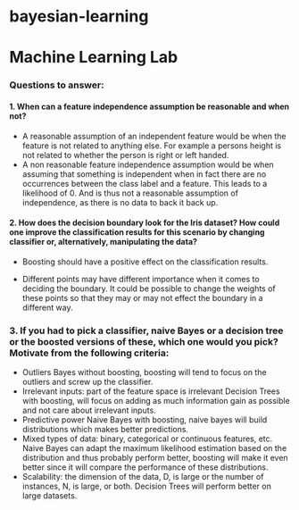 # bayesian-learning
# Machine Learning Lab

### Questions to answer:
#### 1. When can a feature independence assumption be reasonable and when not?

* A reasonable assumption of an independent feature would be when the feature is not related to anything else. For example a persons height is not related to whether the person is right or left handed.
* A non reasonable feature independence assumption would be when assuming that something is independent when in fact there are no occurrences between the class label and a feature. This leads to a likelihood of 0. And is thus not a reasonable assumption of independence, as there is no data to back it back up.

#### 2. How does the decision boundary look for the Iris dataset? How could one improve the classification results for this scenario by changing classifier or, alternatively, manipulating the data?

* Boosting should have a positive effect on the classification results.

* Different points may have different importance when it comes to deciding the boundary. It could be possible to change the weights of these points so that they may or may not effect the boundary in a different way.

### 3. If you had to pick a classifier, naive Bayes or a decision tree or the boosted versions of these, which one would you pick? Motivate from the following criteria:

* Outliers
Bayes without boosting, boosting will tend to focus on the outliers and screw up the classifier.
* Irrelevant inputs: part of the feature space is irrelevant
Decision Trees with boosting, will focus on adding as much information gain as possible and not care about irrelevant inputs.
* Predictive power
Naive Bayes with boosting, naive bayes will build distributions which makes better predictions.
* Mixed types of data: binary, categorical or continuous features, etc.
Naive Bayes can adapt the maximum likelihood estimation based on the distribution and thus probably perform better, boosting will make it even better since it will compare the performance of these distributions.
* Scalability: the dimension of the data, D, is large or the number of instances,
N, is large, or both.
Decision Trees will perform better on large datasets.
